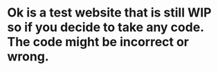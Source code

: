 # Ok is a test website that is still WIP so if you decide to take any code. The code might be incorrect or wrong.

